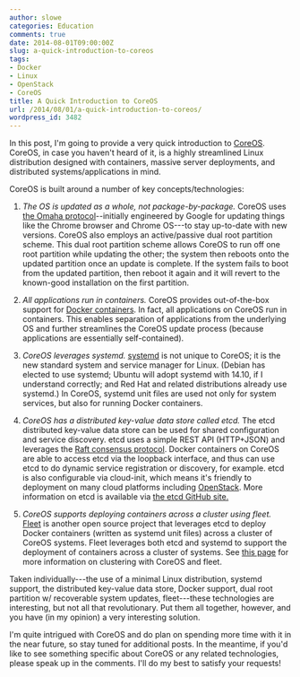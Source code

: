 ```yaml
---
author: slowe
categories: Education
comments: true
date: 2014-08-01T09:00:00Z
slug: a-quick-introduction-to-coreos
tags:
- Docker
- Linux
- OpenStack
- CoreOS
title: A Quick Introduction to CoreOS
url: /2014/08/01/a-quick-introduction-to-coreos/
wordpress_id: 3482
---
```


In this post, I'm going to provide a very quick introduction to [CoreOS](http://www.coreos.com/). CoreOS, in case you haven't heard of it, is a highly streamlined Linux distribution designed with containers, massive server deployments, and distributed systems/applications in mind.

CoreOS is built around a number of key concepts/technologies:

  1. _The OS is updated as a whole, not package-by-package._ CoreOS uses [the Omaha protocol](https://code.google.com/p/omaha/)--initially engineered by Google for updating things like the Chrome browser and Chrome OS---to stay up-to-date with new versions. CoreOS also employs an active/passive dual root partition scheme. This dual root partition scheme allows CoreOS to run off one root partition while updating the other; the system then reboots onto the updated partition once an update is complete. If the system fails to boot from the updated partition, then reboot it again and it will revert to the known-good installation on the first partition.

  2. _All applications run in containers._ CoreOS provides out-of-the-box support for [Docker containers](https://www.docker.com/). In fact, all applications on CoreOS run in containers. This enables separation of applications from the underlying OS and further streamlines the CoreOS update process (because applications are essentially self-contained).

  3. _CoreOS leverages systemd._ [systemd](http://freedesktop.org/wiki/Software/systemd/) is not unique to CoreOS; it is the new standard system and service manager for Linux. (Debian has elected to use systemd; Ubuntu will adopt systemd with 14.10, if I understand correctly; and Red Hat and related distributions already use systemd.) In CoreOS, systemd unit files are used not only for system services, but also for running Docker containers.

  4. _CoreOS has a distributed key-value data store called etcd._ The etcd distributed key-value data store can be used for shared configuration and service discovery. etcd uses a simple REST API (HTTP+JSON) and leverages the [Raft consensus protocol](http://raftconsensus.github.io/). Docker containers on CoreOS are able to access etcd via the loopback interface, and thus can use etcd to do dynamic service registration or discovery, for example. etcd is also configurable via cloud-init, which means it's friendly to deployment on many cloud platforms including [OpenStack](https://coreos.com/docs/running-coreos/platforms/openstack/). More information on etcd is available via [the etcd GitHub site.](https://github.com/coreos/etcd/)

  5. _CoreOS supports deploying containers across a cluster using fleet._ [Fleet](https://github.com/coreos/fleet/) is another open source project that leverages etcd to deploy Docker containers (written as systemd unit files) across a cluster of CoreOS systems. Fleet leverages both etcd and systemd to support the deployment of containers across a cluster of systems. See [this page](https://coreos.com/using-coreos/clustering/) for more information on clustering with CoreOS and fleet.

Taken individually---the use of a minimal Linux distribution, systemd support, the distributed key-value data store, Docker support, dual root partition w/ recoverable system updates, fleet---these technologies are interesting, but not all that revolutionary. Put them all together, however, and you have (in my opinion) a very interesting solution.

I'm quite intrigued with CoreOS and do plan on spending more time with it in the near future, so stay tuned for additional posts. In the meantime, if you'd like to see something specific about CoreOS or any related technologies, please speak up in the comments. I'll do my best to satisfy your requests!
